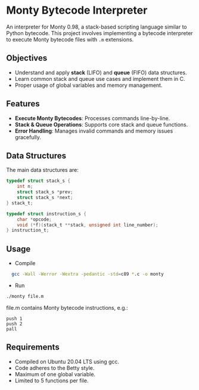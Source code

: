 # Monty Bytecode Interpreter

An interpreter for Monty 0.98, a stack-based scripting language similar to Python bytecode. This project involves implementing a bytecode interpreter to execute Monty bytecode files with `.m` extensions.

## Objectives

- Understand and apply **stack** (LIFO) and **queue** (FIFO) data structures.
- Learn common stack and queue use cases and implement them in C.
- Proper usage of global variables and memory management.

## Features

- **Execute Monty Bytecodes**: Processes commands line-by-line.
- **Stack & Queue Operations**: Supports core stack and queue functions.
- **Error Handling**: Manages invalid commands and memory issues gracefully.

## Data Structures

The main data structures are:
```c
typedef struct stack_s {
    int n;
    struct stack_s *prev;
    struct stack_s *next;
} stack_t;

typedef struct instruction_s {
    char *opcode;
    void (*f)(stack_t **stack, unsigned int line_number);
} instruction_t;
```

## Usage
- Compile
```bash
  gcc -Wall -Werror -Wextra -pedantic -std=c89 *.c -o monty
```
- Run
```bash
./monty file.m
```
file.m contains Monty bytecode instructions, e.g.:
```monty
push 1
push 2
pall
```
## Requirements

- Compiled on Ubuntu 20.04 LTS using gcc.
- Code adheres to the Betty style.
- Maximum of one global variable.
- Limited to 5 functions per file.
